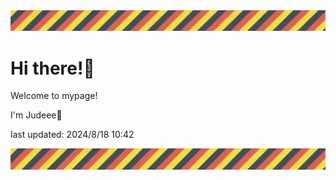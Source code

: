 <!-- Header image -->
<img src="./pokemon/pokemon_32.png" width="1000">

# Hi there!👋

Welcome to mypage!

I'm Judeee🐷

last updated: 2024/8/18 10:42

<!-- Footer image -->
<img src="./pokemon/pokemon_32.png" width="1000">
